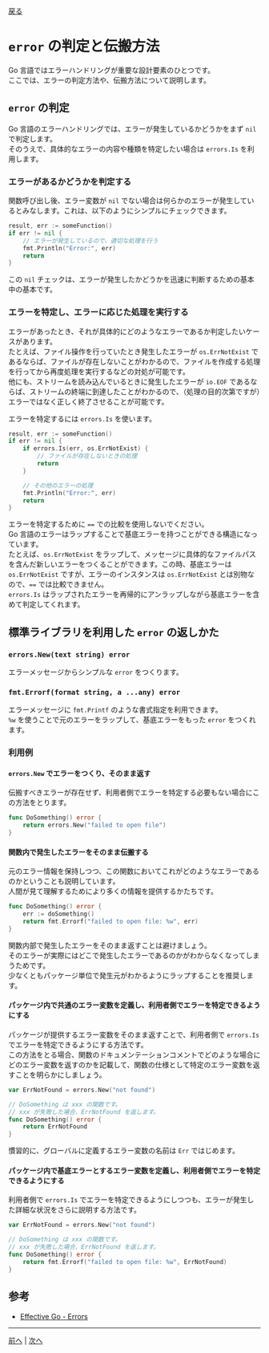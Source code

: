 [戻る](../README.md)

# `error` の判定と伝搬方法

Go 言語ではエラーハンドリングが重要な設計要素のひとつです。  
ここでは、エラーの判定方法や、伝搬方法について説明します。

## `error` の判定

Go 言語のエラーハンドリングでは、エラーが発生しているかどうかをまず `nil` で判定します。  
そのうえで、具体的なエラーの内容や種類を特定したい場合は `errors.Is` を利用します。

### エラーがあるかどうかを判定する

関数呼び出し後、エラー変数が `nil` でない場合は何らかのエラーが発生しているとみなします。これは、以下のようにシンプルにチェックできます。

```go
result, err := someFunction()
if err != nil {
    // エラーが発生しているので、適切な処理を行う
    fmt.Println("Error:", err)
    return
}
```

この `nil` チェックは、エラーが発生したかどうかを迅速に判断するための基本中の基本です。

### エラーを特定し、エラーに応じた処理を実行する

エラーがあったとき、それが具体的にどのようなエラーであるか判定したいケースがあります。  
たとえば、ファイル操作を行っていたとき発生したエラーが `os.ErrNotExist` であるならば、ファイルが存在しないことがわかるので、ファイルを作成する処理を行ってから再度処理を実行するなどの対処が可能です。  
他にも、ストリームを読み込んでいるときに発生したエラーが `io.EOF` であるならば、ストリームの終端に到達したことがわかるので、（処理の目的次第ですが）エラーではなく正しく終了させることが可能です。

エラーを特定するには `errors.Is` を使います。  

```go
result, err := someFunction()
if err != nil {
    if errors.Is(err, os.ErrNotExist) {
        // ファイルが存在しないときの処理
        return
    }

    // その他のエラーの処理
    fmt.Println("Error:", err)
    return
}
```

エラーを特定するために `==` での比較を使用しないでください。  
Go 言語のエラーはラップすることで基底エラーを持つことができる構造になっています。  
たとえば、`os.ErrNotExist` をラップして、メッセージに具体的なファイルパスを含んだ新しいエラーをつくることができます。この時、基底エラーは `os.ErrNotExist` ですが、エラーのインスタンスは `os.ErrNotExist` とは別物なので、`==` では比較できません。  
`errors.Is` はラップされたエラーを再帰的にアンラップしながら基底エラーを含めて判定してくれます。

## 標準ライブラリを利用した `error` の返しかた

### `errors.New(text string) error`

エラーメッセージからシンプルな `error` をつくります。

### `fmt.Errorf(format string, a ...any) error`

エラーメッセージに `fmt.Printf` のような書式指定を利用できます。  
`%w` を使うことで元のエラーをラップして、基底エラーをもった `error` をつくれます。  

### 利用例

#### `errors.New` でエラーをつくり、そのまま返す

伝搬すべきエラーが存在せず、利用者側でエラーを特定する必要もない場合にこの方法をとります。

```go
func DoSomething() error {
    return errors.New("failed to open file")
}
```

#### 関数内で発生したエラーをそのまま伝搬する

元のエラー情報を保持しつつ、この関数においてこれがどのようなエラーであるのかということも説明しています。  
人間が見て理解するためにより多くの情報を提供するかたちです。

```go
func DoSomething() error {
    err := doSomething()
    return fmt.Errorf("failed to open file: %w", err)
}
```

関数内部で発生したエラーをそのまま返すことは避けましょう。  
そのエラーが実際にはどこで発生したエラーであるのかがわからなくなってしまうためです。  
少なくともパッケージ単位で発生元がわかるようにラップすることを推奨します。

#### パッケージ内で共通のエラー変数を定義し、利用者側でエラーを特定できるようにする

パッケージが提供するエラー変数をそのまま返すことで、利用者側で `errors.Is` でエラーを特定できるようにする方法です。  
この方法をとる場合、関数のドキュメンテーションコメントでどのような場合にどのエラー変数を返すのかを記載して、関数の仕様として特定のエラー変数を返すことを明らかにしましょう。

```go
var ErrNotFound = errors.New("not found")

// DoSomething は xxx の関数です。
// xxx が失敗した場合、ErrNotFound を返します。
func DoSomething() error {
    return ErrNotFound
}
```

慣習的に、グローバルに定義するエラー変数の名前は `Err` ではじめます。

#### パッケージ内で基底エラーとするエラー変数を定義し、利用者側でエラーを特定できるようにする

利用者側で `errors.Is` でエラーを特定できるようにしつつも、エラーが発生した詳細な状況をさらに説明する方法です。

```go
var ErrNotFound = errors.New("not found")

// DoSomething は xxx の関数です。
// xxx が失敗した場合、ErrNotFound を返します。
func DoSomething() error {
    return fmt.Errorf("failed to open file: %w", ErrNotFound)
}
```

## 参考

- [Effective Go - Errors](https://go.dev/doc/effective_go#errors)

----
[前へ](../04_io.Readerとio.Writer/README.md) | [次へ](../06_関数と関数リテラル、クロージャ/README.md)
